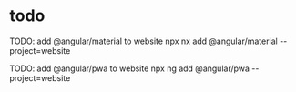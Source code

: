 # todo

TODO: add @angular/material to website
npx nx add @angular/material --project=website

TODO: add @angular/pwa to website
npx ng add @angular/pwa --project=website
